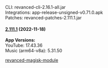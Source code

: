 CLI: revanced-cli-2.16.1-all.jar  
Integrations: app-release-unsigned-v0.71.0.apk  
Patches: revanced-patches-2.111.1.jar  

#### [2.111.1](https://github.com/revanced/revanced-patches/compare/v2.111.0...v2.111.1) (2022-11-18)

  
**App Versions:**  
YouTube: 17.43.36  
Music (arm64-v8a): 5.31.50  

[revanced-magisk-module](https://github.com/j-hc/revanced-magisk-module)  
